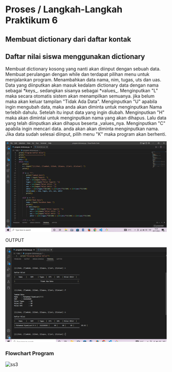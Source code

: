 # Proses / Langkah-Langkah Praktikum 6
## Membuat dictionary dari daftar kontak



## Daftar nilai siswa menggunakan dictionary

 Membuat dictionary kosong yang nanti akan diinput dengan sebuah data.
 Membuat perulangan dengan while dan terdapat pilihan menu untuk menjalankan program.
 Menambahkan data nama, nim, tugas, uts dan uas. Data yang diinputkan akan masuk kedalam dictionary data dengan nama sebagai *keys_. sedangkan sisanya sebagai *values_.
 Menginputkan "L" maka secara otomatis sistem akan menampilkan semuanya. jika belum maka akan keluar tampilan "Tidak Ada Data".
 Menginputkan "U" apabila ingin mengubah data, maka anda akan diminta untuk menginputkan Nama terlebih dahulu. Setelah itu input data yang ingin diubah.
 Menginputkan "H" maka akan dimintai untuk menginputkan nama yang akan dihapus. Lalu data yang telah diinputkan akan dihapus beserta _values_nya.
 Menginputkan "C" apabila ingin mencari data. anda akan akan diminta menginputkan nama.
 Jika data sudah selesai diinput, pilih menu "K" maka program akan berhenti.

![ss2](foto/ss2.PNG)

 OUTPUT 

![ss1](foto/ss1.PNG)


### Flowchart Program

![ss3](foto/ss3.PNG)
